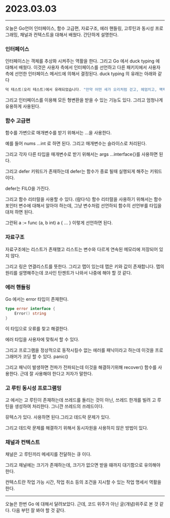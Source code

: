 # 2023.03.03

---

오늘은 Go언어 인터페이스, 함수 고급편, 자료구조, 에러 핸들링, 고루틴과 동시성 프로그래밍, 채널과 컨텍스트을 대해서 배웠다. 간단하게 설명한다.

### 인터페이스

인터페이스는 객체를 추상화 시켜주는 역활을 한다. 그리고 Go 에서 duck typing 에 대해서 배웠다. 이것은 사용자 측에서 인터페이스를 선언하고 다른 패키지에서 사용자 측에 선언한 인터페이스 메서드에 의해서 결정된다. duck typing 의 유래는 아래와 같다

```go
덕 테스트(오리 테스트)에서 유래되었습니다. "만약 어떤 새가 오리처럼 걷고, 헤엄치고, 꽥꽥거리는 소리를 낸다면 나는 그 새를 오리라 부르겠다." Go 언어로는 다음과 같이 덕 타이핑을 구현할 수 있습니다.
```

그리고 인터페이스를 이용해 모든 형변환을 받을 수 있는 기능도 있다. 그리고 엄청나게 유용하게 사용된다.

### 함수 고급편

함수를 가변으로 매개변수를 받기 위해서는 …을 사용한다.

예를 들어 nums …int 로 하면 된다. 그리고 매개변수는 슬라이스로 처리된다.

그리고 각자 다른 타입을 매개변수로 받기 위해서는 args …interface{}를 사용하면 된다.

그리고 defer 키워드가 존재하는데 defer는 함수가 종료 될때 실행되게 해주는 키워드 이다. 

defer는 FILO을 가진다.

그리고 함수 리터럴을 사용할 수 있다. (람다식) 함수 리터럴을 사용하기 위해서는 함수 포인터 변수에 대해서 알아야 하는데, 그냥 변수처럼 선언하되 함수의 선언부를 타입을 대처 하면 된다. 

그런뒤 a := func (a, b int) a { … } 이렇게 선언하면 된다.

### 자료구조

자료구조에는 리스트가 존재했고 리스트는 변수와 다르게 연속된 메모리에 저장되어 있지 않다.

그리고 링은 연결리스트를 뜻한다. 그리고 맵이 있는데 맵은 키와 값이 존재합니다.  맵의 원리를 설명해주는데 코사인 탄젠트가 나와서 나중에 해야 할 것 같다.

### 에러 핸들링

Go  에서는 error 타입이 존재한다. 

```go
type error interface {
	Error() string
}

```

이 타입으로 오류를 찾고 해결한다.

에러 타입을 사용자에 맞춰서 할 수 있다.

그리고 프로그램을 정상적으로 동작시킬수 없는 에러를 패닉이라고 하는데 이것을 프로그래머가 코딩 할 수 있다. panic() 

그리고 패닉이 발생하면 전파가 전파되는데 이것을 해결하기위해 recover()  함수를 사용한다. 근데 잘 사용해야 한다고 저자가 말한다.

### 고 루틴 동시성 프로그램밍

고 에서는 고 루틴이 존재하는데 쓰레드를 돌리는 것이 아닌, 쓰레드 한개를 빌려 고 루틴을 생성하여 처리한다. 그니깐 쓰레드의 쓰레드이다.

뮤텍스가 있다. 사용하면 된다.그리고 데드락 문제가 있다.

그리고 데드락 문제를 해결하기 위해서 동시자원을 사용하지 않은 방법이 있다.

### 채널과 컨텍스트

채널은 고 루틴끼리 메세지를 전달하는 큐 이다.

그리고 채널에는 크기가 존재하는데, 크기가 없으면 받을 떄까지 대기함으로 유의해야 한다.

컨텍스트란 작업 가능 시간, 작업 취소 등의 조건을 지시할 수 있는 작업 명세서 역활을 한다.

---

오늘은 한번 Go 에 대해서 달려보았다. 근데, 코드 위주가 아닌 글(개념)위주로 본 것 같다. 다음 부턴 잘 봐야 할 것 같다.